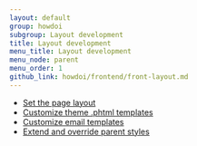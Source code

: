 ```yaml
---
layout: default
group: howdoi
subgroup: Layout development
title: Layout development
menu_title: Layout development
menu_node: parent
menu_order: 1
github_link: howdoi/frontend/front-layout.md
---
```


- <a href="{{site.gdeurl}}frontend-dev-guide/themes/xml-manage.html#layout_markup_columns">Set the page layout</a>
- <a href="{{site.gdeurl}}frontend-dev-guide/themes/template-walkthrough.html">Customize theme .phtml templates</a>
- <a href="{{site.gdeurl}}frontend-dev-guide/themes/template-email.html">Customize email templates</a>
- <a href="{{site.gdeurl}}frontend-dev-guide/themes/css_quick_guide_approach.html">Extend and override parent styles</a>
